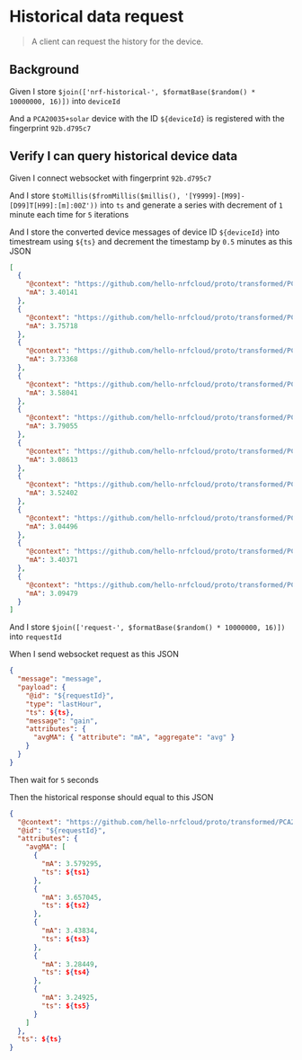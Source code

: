# Historical data request

> A client can request the history for the device.

## Background

Given I store
`$join(['nrf-historical-', $formatBase($random() * 10000000, 16)])` into
`deviceId`

And a `PCA20035+solar` device with the ID `${deviceId}` is registered with the
fingerprint `92b.d795c7`

## Verify I can query historical device data

Given I connect websocket with fingerprint `92b.d795c7`

And I store
`$toMillis($fromMillis($millis(), '[Y9999]-[M99]-[D99]T[H99]:[m]:00Z'))` into
`ts` and generate a series with decrement of `1` minute each time for `5`
iterations

And I store the converted device messages of device ID `${deviceId}` into
timestream using `${ts}` and decrement the timestamp by `0.5` minutes as this
JSON

```json
[
  {
    "@context": "https://github.com/hello-nrfcloud/proto/transformed/PCA20035%2Bsolar/gain",
    "mA": 3.40141
  },
  {
    "@context": "https://github.com/hello-nrfcloud/proto/transformed/PCA20035%2Bsolar/gain",
    "mA": 3.75718
  },
  {
    "@context": "https://github.com/hello-nrfcloud/proto/transformed/PCA20035%2Bsolar/gain",
    "mA": 3.73368
  },
  {
    "@context": "https://github.com/hello-nrfcloud/proto/transformed/PCA20035%2Bsolar/gain",
    "mA": 3.58041
  },
  {
    "@context": "https://github.com/hello-nrfcloud/proto/transformed/PCA20035%2Bsolar/gain",
    "mA": 3.79055
  },
  {
    "@context": "https://github.com/hello-nrfcloud/proto/transformed/PCA20035%2Bsolar/gain",
    "mA": 3.08613
  },
  {
    "@context": "https://github.com/hello-nrfcloud/proto/transformed/PCA20035%2Bsolar/gain",
    "mA": 3.52402
  },
  {
    "@context": "https://github.com/hello-nrfcloud/proto/transformed/PCA20035%2Bsolar/gain",
    "mA": 3.04496
  },
  {
    "@context": "https://github.com/hello-nrfcloud/proto/transformed/PCA20035%2Bsolar/gain",
    "mA": 3.40371
  },
  {
    "@context": "https://github.com/hello-nrfcloud/proto/transformed/PCA20035%2Bsolar/gain",
    "mA": 3.09479
  }
]
```

And I store `$join(['request-', $formatBase($random() * 10000000, 16)])` into
`requestId`

When I send websocket request as this JSON

```json
{
  "message": "message",
  "payload": {
    "@id": "${requestId}",
    "type": "lastHour",
    "ts": ${ts},
    "message": "gain",
    "attributes": {
      "avgMA": { "attribute": "mA", "aggregate": "avg" }
    }
  }
}
```

Then wait for `5` seconds

Then the historical response should equal to this JSON

```json
{
  "@context": "https://github.com/hello-nrfcloud/proto/transformed/PCA20035%2Bsolar/historical-data",
  "@id": "${requestId}",
  "attributes": {
    "avgMA": [
      {
        "mA": 3.579295,
        "ts": ${ts1}
      },
      {
        "mA": 3.657045,
        "ts": ${ts2}
      },
      {
        "mA": 3.43834,
        "ts": ${ts3}
      },
      {
        "mA": 3.28449,
        "ts": ${ts4}
      },
      {
        "mA": 3.24925,
        "ts": ${ts5}
      }
    ]
  },
  "ts": ${ts}
}
```
